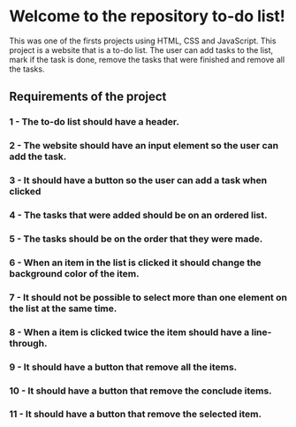 # Welcome to the repository to-do list!

This was one of the firsts projects using HTML, CSS and JavaScript. This project is a website that is a to-do list. The user can add tasks to the list, mark if the task is done, remove the tasks that were finished and remove all the tasks.

## Requirements of the project

### 1 - The to-do list should have a header.

### 2 - The website should have an input element so the user can add the task.

### 3 - It should have a button so the user can add a task when clicked

### 4 - The tasks that were added should be on an ordered list.

### 5 - The tasks should be on the order that they were made.

### 6 - When an item in the list is clicked it should change the background color of the item.

### 7 - It should not be possible to select more than one element on the list at the same time.

### 8 - When a item is clicked twice the item should have a line-through.

### 9 - It should have a button that remove all the items.

### 10 - It should have a button that remove the conclude items.

### 11 - It should have a button that remove the selected item.
